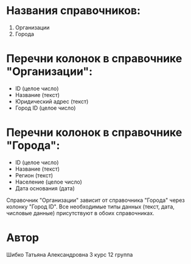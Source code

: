 # Названия справочников:

1. Организации
2. Города

# Перечни колонок в справочнике "Организации":

- ID (целое число)
- Название (текст)
- Юридический адрес (текст)
- Город ID (целое число)

# Перечни колонок в справочнике "Города":

- ID (целое число)
- Название (текст)
- Регион (текст)
- Население (целое число)
- Дата основания (дата)

Справочник "Организации" зависит от справочника "Города" через колонку "Город ID". Все необходимые типы данных (текст, дата, числовые данные) присутствуют в обоих справочниках.

# Автор

Шибко Татьяна Александровна
3 курс 12 группа
